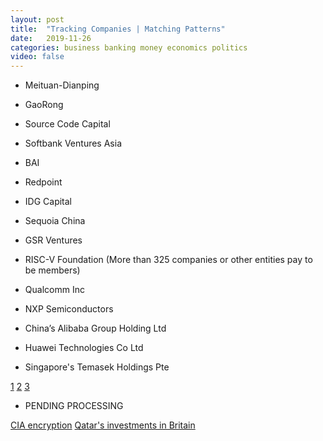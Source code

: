 ```yaml
---
layout: post
title:  "Tracking Companies | Matching Patterns"
date:   2019-11-26
categories: business banking money economics politics
video: false
---
```


- Meituan-Dianping
- GaoRong
- Source Code Capital
- Softbank Ventures Asia
- BAI
- Redpoint
- IDG Capital 
- Sequoia China
- GSR Ventures

- RISC-V Foundation (More than 325 companies or other entities pay to be members)
- Qualcomm Inc
- NXP Semiconductors
- China’s Alibaba Group Holding Ltd
- Huawei Technologies Co Ltd

- Singapore's Temasek Holdings Pte

[1](https://techcrunch.com/2019/11/17/operas-africa-fintech-startup-opay-gains-120m-from-chinese-investors/)
[2](https://www.reuters.com/article/us-usa-china-semiconductors-insight/u-s-based-chip-tech-group-moving-to-switzerland-over-trade-curb-fears-idUSKBN1XZ16L)
[3](https://hardware.slashdot.org/story/19/12/16/2155259/nuclear-fusion-startup-raises-100-million-to-design-and-build-a-demo-power-plant)

 - PENDING PROCESSING

 [CIA encryption](https://www.businessinsider.com/cia-secretly-bought-encryption-company-crypto-ag-spy-countries-report-2020-2?r=US&IR=T)
 [Qatar's investments in Britain](https://uk.reuters.com/article/uk-iag-qatar-stake-investments-factbox/factbox-qatars-investments-in-britain-barclays-sainsburys-harrods-and-iag-idUKKBN20D1EC)
